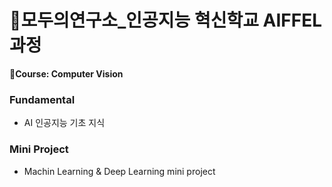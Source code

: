 # 🧠모두의연구소_인공지능 혁신학교 AIFFEL 과정
**📌Course: Computer Vision**

### Fundamental
- AI 인공지능 기초 지식 

### Mini Project
- Machin Learning & Deep Learning mini project
